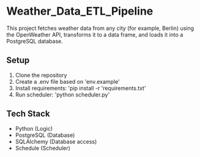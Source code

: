 # Weather_Data_ETL_Pipeline

This project fetches weather data from any city (for example, Berlin) using the OpenWeather API, transforms it to a data frame, and loads it into a PostgreSQL database.

## Setup 

1. Clone the repository 
2. Create a .env file based on 'env.example' 
3. Install requirements: 'pip install -r 'requirements.txt'
4. Run scheduler: 'python scheduler.py'


## Tech Stack
- Python (Logic) 
- PostgreSQL (Database)
- SQLAlchemy (Database access)
- Schedule (Scheduler)

